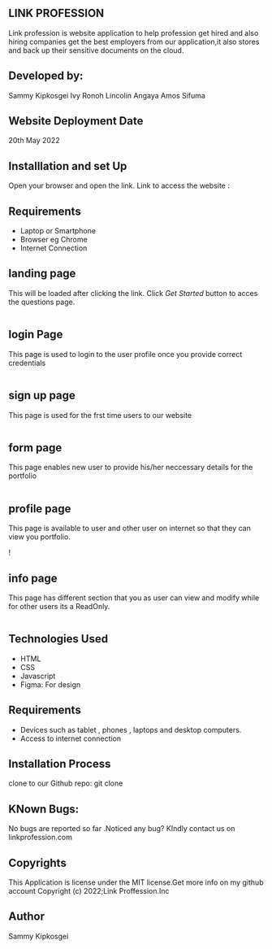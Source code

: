 ## LINK PROFESSION

Link profession is website application to help profession get hired and also hiring companies get the best employers from our application,it also stores and back up their sensitive documents on the cloud.

   ## Developed by:
   Sammy Kipkosgei
   Ivy Ronoh
   Lincolin Angaya
   Amos Sifuma

   ## Website Deployment Date
   20th May 2022
  
   ## Installlation and set Up
   Open your browser and open the link.
   Link to access the website :
   

   ## Requirements
   <ul>
   <li>Laptop or Smartphone</li>
   <li>Browser eg Chrome</li>
   <li> Internet Connection</li>
   </ul>
   
  

   
   ## landing page
   This will be loaded after clicking the link. Click <em>Get Started</em> button to acces the questions page.

   ![]()
   
   ## login Page
   This page is used to login to the user profile once you provide correct credentials

  ![]()



   ## sign up page
   This page is used for the frst time users to our website

   ![]()

   ## form page
   This page enables new user to provide his/her neccessary details for the portfolio

   ![]()

   ## profile page
   This page is available to user and other user on internet so that they can view you portfolio.

   !![]()

   ## info page
   This page has different section that you as user can view and modify while for other users its a ReadOnly.

   ![]()


   ## Technologies Used
   <ul>
  <li>HTML</li>
  <li>CSS</li>
  <li>Javascript</li>
  <li>Figma: For design</li>
 </ul>
   
   
   ## Requirements
   <ul>
  <li>Devices such as tablet , phones , laptops and desktop computers.</li>
  <li>Access to internet connection</li>
 </ul>

  ## Installation Process
  clone to our Github repo: git clone 

 ## KNown Bugs:
 No bugs are reported so far .Noticed any bug? KIndly contact us on linkprofession.com

 ## Copyrights
 This Application is license under the MIT license.Get more info on my github account
Copyright (c) 2022;Link Proffession.Inc
 
   ## Author
  <a  href="https://twitter.com/KoimaSam" style="text-decoration:none;">Sammy Kipkosgei</a>
